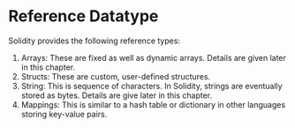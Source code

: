 # Reference Datatype

Solidity provides the following reference types:
1) Arrays: These are fixed as well as dynamic arrays. Details are given later in this chapter.
2) Structs: These are custom, user-defined structures.
3) String: This is sequence of characters. In Solidity, strings are eventually stored as bytes. Details are give later in this chapter.
4) Mappings: This is similar to a hash table or dictionary in other languages storing key-value pairs.
